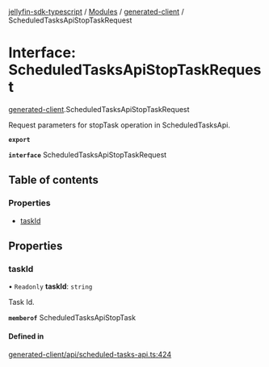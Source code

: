 [jellyfin-sdk-typescript](../README.md) / [Modules](../modules.md) / [generated-client](../modules/generated_client.md) / ScheduledTasksApiStopTaskRequest

# Interface: ScheduledTasksApiStopTaskRequest

[generated-client](../modules/generated_client.md).ScheduledTasksApiStopTaskRequest

Request parameters for stopTask operation in ScheduledTasksApi.

**`export`**

**`interface`** ScheduledTasksApiStopTaskRequest

## Table of contents

### Properties

- [taskId](generated_client.ScheduledTasksApiStopTaskRequest.md#taskid)

## Properties

### taskId

• `Readonly` **taskId**: `string`

Task Id.

**`memberof`** ScheduledTasksApiStopTask

#### Defined in

[generated-client/api/scheduled-tasks-api.ts:424](https://github.com/thornbill/jellyfin-sdk-typescript/blob/e430881/src/generated-client/api/scheduled-tasks-api.ts#L424)
